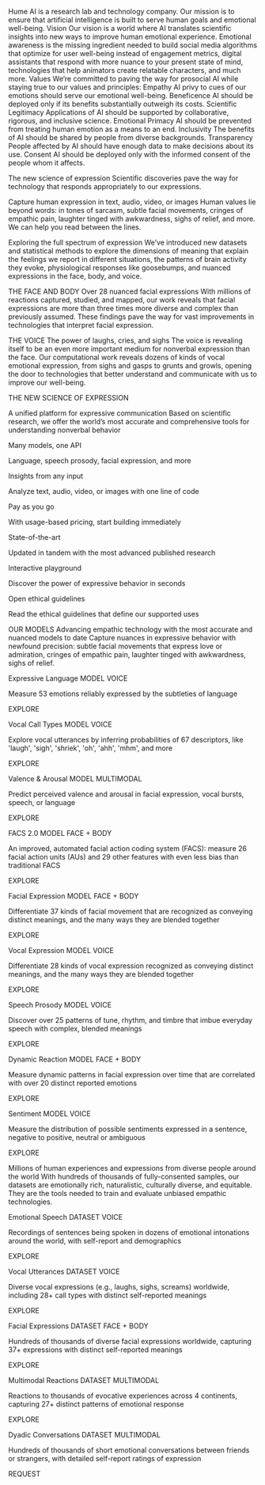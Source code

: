 Hume AI is a research lab and technology company. Our mission is to ensure that artificial intelligence is built to serve human goals and emotional well-being.
Vision
Our vision is a world where AI translates scientific insights into new ways to improve human emotional experience. Emotional awareness is the missing ingredient needed to build social media algorithms that optimize for user well-being instead of engagement metrics, digital assistants that respond with more nuance to your present state of mind, technologies that help animators create relatable characters, and much more.
Values
We’re committed to paving the way for prosocial AI while staying true to our values and principles:
Empathy
AI privy to cues of our emotions should serve our emotional well-being.
Beneficence
AI should be deployed only if its benefits substantially outweigh its costs.
Scientific Legitimacy
Applications of AI should be supported by collaborative, rigorous, and inclusive science.
Emotional Primacy
AI should be prevented from treating human emotion as a means to an end.
Inclusivity
The benefits of AI should be shared by people from diverse backgrounds.
Transparency
People affected by AI should have enough data to make decisions about its use.
Consent
AI should be deployed only with the informed consent of the people whom it affects.

The new science of expression
Scientific discoveries pave the way for technology that responds appropriately to our expressions.

Capture human expression in text, audio, video, or images
Human values lie beyond words: in tones of sarcasm, subtle facial movements, cringes of empathic pain, laughter tinged with awkwardness, sighs of relief, and more. We can help you read between the lines.

Exploring the full spectrum of expression
We’ve introduced new datasets and statistical methods to explore the dimensions of meaning that explain the feelings we report in different situations, the patterns of brain activity they evoke, physiological responses like goosebumps, and nuanced expressions in the face, body, and voice.

THE FACE AND BODY
Over 28 nuanced facial expressions
With millions of reactions captured, studied, and mapped, our work reveals that facial expressions are more than three times more diverse and complex than previously assumed. These findings pave the way for vast improvements in technologies that interpret facial expression.

THE VOICE
The power of laughs, cries, and sighs
The voice is revealing itself to be an even more important medium for nonverbal expression than the face. Our computational work reveals dozens of kinds of vocal emotional expression, from sighs and gasps to grunts and growls, opening the door to technologies that better understand and communicate with us to improve our well-being.

THE NEW SCIENCE OF EXPRESSION

A unified platform for expressive communication
Based on scientific research, we offer the world’s most accurate and comprehensive tools for understanding nonverbal behavior

Many models, one API

Language, speech prosody, facial expression, and more

Insights from any input

Analyze text, audio, video, or images with one line of code

Pay as you go

With usage-based pricing, start building immediately

State-of-the-art

Updated in tandem with the most advanced published research

Interactive playground

Discover the power of expressive behavior in seconds

Open ethical guidelines

Read the ethical guidelines that define our supported uses

OUR MODELS
Advancing empathic technology with the most accurate and nuanced models to date
Capture nuances in expressive behavior with newfound precision: subtle facial movements that express love or admiration, cringes of empathic pain, laughter tinged with awkwardness, sighs of relief.

Expressive Language
MODEL
VOICE

Measure 53 emotions reliably expressed by the subtleties of language

EXPLORE

Vocal Call Types
MODEL
VOICE

Explore vocal utterances by inferring probabilities of 67 descriptors, like 'laugh', 'sigh', 'shriek', 'oh', 'ahh', 'mhm', and more

EXPLORE

Valence & Arousal
MODEL
MULTIMODAL

Predict perceived valence and arousal in facial expression, vocal bursts, speech, or language

EXPLORE

FACS 2.0
MODEL
FACE + BODY

An improved, automated facial action coding system (FACS): measure 26 facial action units (AUs) and 29 other features with even less bias than traditional FACS

EXPLORE

Facial Expression
MODEL
FACE + BODY

Differentiate 37 kinds of facial movement that are recognized as conveying distinct meanings, and the many ways they are blended together

EXPLORE

Vocal Expression
MODEL
VOICE

Differentiate 28 kinds of vocal expression recognized as conveying distinct meanings, and the many ways they are blended together

EXPLORE

Speech Prosody
MODEL
VOICE

Discover over 25 patterns of tune, rhythm, and timbre that imbue everyday speech with complex, blended meanings

EXPLORE

Dynamic Reaction
MODEL
FACE + BODY

Measure dynamic patterns in facial expression over time that are correlated with over 20 distinct reported emotions

EXPLORE

Sentiment
MODEL
VOICE

Measure the distribution of possible sentiments expressed in a sentence, negative to positive, neutral or ambiguous

EXPLORE

Millions of human experiences and expressions from diverse people around the world
With hundreds of thousands of fully-consented samples, our datasets are emotionally rich, naturalistic, culturally diverse, and equitable. They are the tools needed to train and evaluate unbiased empathic technologies.

Emotional Speech
DATASET
VOICE

Recordings of sentences being spoken in dozens of emotional intonations around the world, with self-report and demographics

EXPLORE

Vocal Utterances
DATASET
VOICE

Diverse vocal expressions (e.g., laughs, sighs, screams) worldwide, including 28+ call types with distinct self-reported meanings

EXPLORE

Facial Expressions
DATASET
FACE + BODY

Hundreds of thousands of diverse facial expressions worldwide, capturing 37+ expressions with distinct self-reported meanings

EXPLORE

Multimodal Reactions
DATASET
MULTIMODAL

Reactions to thousands of evocative experiences across 4 continents, capturing 27+ distinct patterns of emotional response

EXPLORE

Dyadic Conversations
DATASET
MULTIMODAL

Hundreds of thousands of short emotional conversations between friends or strangers, with detailed self-report ratings of expression

REQUEST
